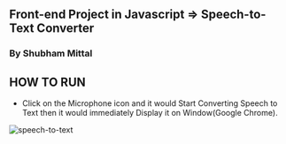 ## Front-end Project in Javascript => Speech-to-Text Converter 
### By Shubham Mittal

## HOW TO RUN

- Click on the Microphone icon and it would Start Converting Speech to Text then it would immediately Display it on Window(Google Chrome).

![speech-to-text](https://user-images.githubusercontent.com/46110216/51474737-36a3ec80-1da6-11e9-9a64-428ff2df55e7.png)
